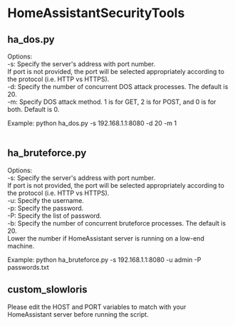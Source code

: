 # HomeAssistantSecurityTools
## ha_dos.py<br />
Options:<br />
        -s: Specify the server's address with port number.<br />
            If port is not provided, the port will be selected appropriately according to the protocol (i.e. HTTP vs HTTPS).<br />
        -d: Specify the number of concurrent DOS attack processes. The default is 20.<br />
        -m: Specify DOS attack method. 1 is for GET, 2 is for POST, and 0 is for both. Default is 0.<br />

Example: python ha_dos.py -s 192.168.1.1:8080 -d 20 -m 1<br />
<br />

## ha_bruteforce.py<br />
Options:<br />
        -s: Specify the server's address with port number.<br />
            If port is not provided, the port will be selected appropriately according to the protocol (i.e. HTTP vs HTTPS).<br />
        -u: Specify the username.<br />
        -p: Specify the password.<br />
        -P: Specify the list of password.<br />
        -b: Specify the number of concurrent bruteforce processes. The default is 20.<br />
            Lower the number if HomeAssistant server is running on a low-end machine.<br />

Example: python ha_bruteforce.py -s 192.168.1.1:8080 -u admin -P passwords.txt


## custom_slowloris <br />
Please edit the HOST and PORT variables to match with your HomeAssistant server before running the script.
